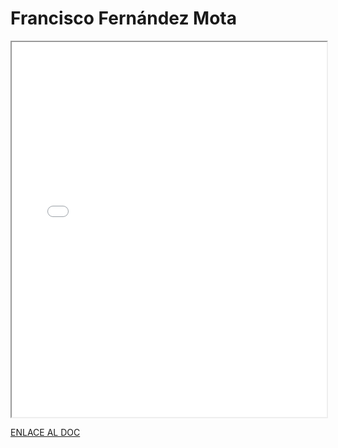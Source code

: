 # Francisco Fernández Mota


<iframe 
  src="/assets/files/Francisco%20Fernandez%20Mota-2705158dd37cda9da69cf3a17a18213d.pdf" 
  width="100%" 
  height="600px" 
  style={{ border: "none" }} 
></iframe>



[ENLACE AL DOC](../../../static/PDFs/Protocolo/Francisco%20Fernandez%20Mota.pdf)
